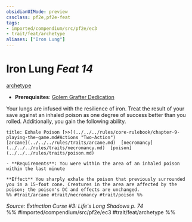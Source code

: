 ```yaml
---
obsidianUIMode: preview
cssclass: pf2e,pf2e-feat
tags:
- imported/compendium/src/pf2e/ec3
- trait/feat/archetype
aliases: ["Iron Lung"]
---
```

# Iron Lung  *Feat 14*  
[archetype](archetype.md)  

- **Prerequisites**: [Golem Grafter Dedication](golem-grafter-dedication-ec3.md)

Your lungs are infused with the resilience of iron. Treat the result of your save against an inhaled poison as one degree of success better than you rolled. Additionally, you gain the following ability.

```ad-embed-ability
title: Exhale Poison [>>](../../../rules/core-rulebook/chapter-9-playing-the-game.md#Actions "Two-Action")
[arcane](../../../rules/traits/arcane.md)  [necromancy](../../../rules/traits/necromancy.md)  [poison](../../../rules/traits/poison.md)  

- **Requirements**: You were within the area of an inhaled poison within the last minute

**Effect** You sharply exhale the poison that previously surrounded you in a 15-foot cone. Creatures in the area are affected by the poison; the poison's DC and effects are unchanged.  
%% #trait/arcane #trait/necromancy #trait/poison %%
```

*Source: Extinction Curse #3: Life's Long Shadows p. 74*  
%% #imported/compendium/src/pf2e/ec3 #trait/feat/archetype %%
